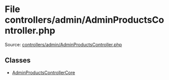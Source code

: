 File controllers/admin/AdminProductsController.php
=========

Source: [controllers/admin/AdminProductsController.php](https://github.com/PrestaShop/PrestaShop/blob/1.6.0.13/controllers/admin/AdminProductsController.php)


Classes
-------

* [AdminProductsControllerCore](class.AdminProductsControllerCore.md)

